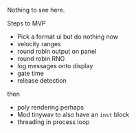 Nothing to see here.

Steps to MVP

- Pick a format ui but do nothing now
- velocity ranges
- round robin output on panel
- round robin RNG
- log messages onto display
- gate time
- release detection

then

- poly rendering perhaps
- Mod tinywav to also have an `inst` block
- threading in process loop
